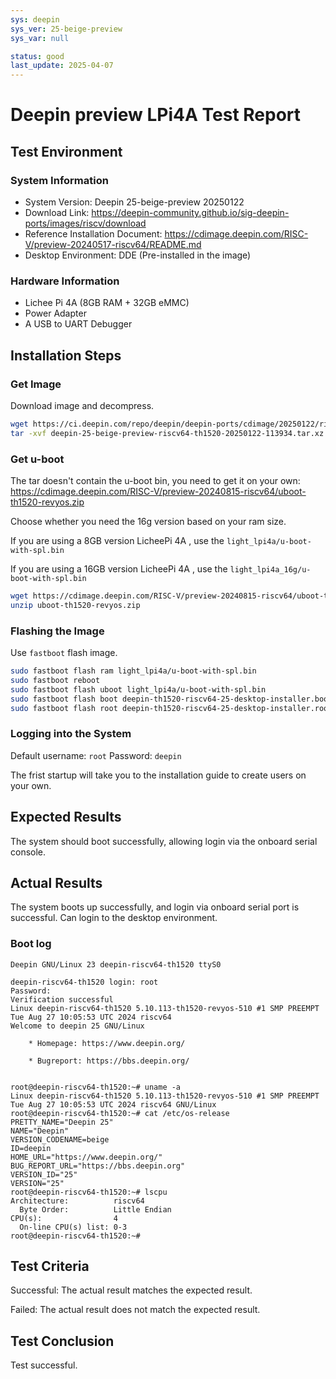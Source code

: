 ```yaml
---
sys: deepin
sys_ver: 25-beige-preview
sys_var: null

status: good
last_update: 2025-04-07
---
```


# Deepin preview LPi4A Test Report

## Test Environment

### System Information

- System Version: Deepin 25-beige-preview 20250122
- Download Link: https://deepin-community.github.io/sig-deepin-ports/images/riscv/download
- Reference Installation Document: https://cdimage.deepin.com/RISC-V/preview-20240517-riscv64/README.md
- Desktop Environment: DDE (Pre-installed in the image)

### Hardware Information

- Lichee Pi 4A (8GB RAM + 32GB eMMC)
- Power Adapter
- A USB to UART Debugger

## Installation Steps

### Get Image

Download image and decompress.

```bash
wget https://ci.deepin.com/repo/deepin/deepin-ports/cdimage/20250122/riscv64/deepin-25-beige-preview-riscv64-th1520-20250122-113934.tar.xz
tar -xvf deepin-25-beige-preview-riscv64-th1520-20250122-113934.tar.xz
```

### Get u-boot

The tar doesn't contain the u-boot bin, you need to get it on your own: https://cdimage.deepin.com/RISC-V/preview-20240815-riscv64/uboot-th1520-revyos.zip

Choose whether you need the 16g version based on your ram size.

If you are using a 8GB version LicheePi 4A , use the `light_lpi4a/u-boot-with-spl.bin`

If you are using a 16GB version LicheePi 4A , use the `light_lpi4a_16g/u-boot-with-spl.bin`

```bash
wget https://cdimage.deepin.com/RISC-V/preview-20240815-riscv64/uboot-th1520-revyos.zip
unzip uboot-th1520-revyos.zip
```

### Flashing the Image

Use `fastboot` flash image.

```bash
sudo fastboot flash ram light_lpi4a/u-boot-with-spl.bin
sudo fastboot reboot
sudo fastboot flash uboot light_lpi4a/u-boot-with-spl.bin
sudo fastboot flash boot deepin-th1520-riscv64-25-desktop-installer.boot.ext4
sudo fastboot flash root deepin-th1520-riscv64-25-desktop-installer.root.ext4
```

### Logging into the System

Default username: `root`
Password: `deepin`

The frist startup will take you to the installation guide to create users on your own.

## Expected Results

The system should boot successfully, allowing login via the onboard serial console.

## Actual Results

The system boots up successfully, and login via onboard serial port is successful. Can login to the desktop environment.

### Boot log

```log
Deepin GNU/Linux 23 deepin-riscv64-th1520 ttyS0

deepin-riscv64-th1520 login: root
Password:
Verification successful
Linux deepin-riscv64-th1520 5.10.113-th1520-revyos-510 #1 SMP PREEMPT Tue Aug 27 10:05:53 UTC 2024 riscv64
Welcome to deepin 25 GNU/Linux

    * Homepage: https://www.deepin.org/

    * Bugreport: https://bbs.deepin.org/


root@deepin-riscv64-th1520:~# uname -a
Linux deepin-riscv64-th1520 5.10.113-th1520-revyos-510 #1 SMP PREEMPT Tue Aug 27 10:05:53 UTC 2024 riscv64 GNU/Linux
root@deepin-riscv64-th1520:~# cat /etc/os-release
PRETTY_NAME="Deepin 25"
NAME="Deepin"
VERSION_CODENAME=beige
ID=deepin
HOME_URL="https://www.deepin.org/"
BUG_REPORT_URL="https://bbs.deepin.org"
VERSION_ID="25"
VERSION="25"
root@deepin-riscv64-th1520:~# lscpu
Architecture:          riscv64
  Byte Order:          Little Endian
CPU(s):                4
  On-line CPU(s) list: 0-3
root@deepin-riscv64-th1520:~#
```

## Test Criteria

Successful: The actual result matches the expected result.

Failed: The actual result does not match the expected result.

## Test Conclusion

Test successful.

